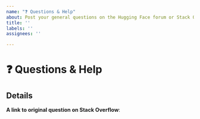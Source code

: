 ```yaml
---
name: "❓ Questions & Help"
about: Post your general questions on the Hugging Face forum or Stack Overflow tagged huggingface-transformers
title: ''
labels: ''
assignees: ''

---
```


# ❓ Questions & Help

<!-- The GitHub issue tracker is primarly intended for bugs, feature requests,
     new models and benchmarks, and migration questions. For all other questions,
     we direct you to the Hugging Face forum: https://discuss.huggingface.co/ .
     You can also try Stack Overflow (SO) where a whole community of PyTorch and
     Tensorflow enthusiast can help you out. In this case, make sure to tag your
     question with the right deep learning framework as well as the
     huggingface-transformers tag: 
     https://stackoverflow.com/questions/tagged/huggingface-transformers 
     -->

## Details
<!-- Description of your issue -->

<!-- You should first ask your question on the forum or SO, and only if
     you didn't get an answer ask it here on GitHub. -->
**A link to original question on Stack Overflow**: